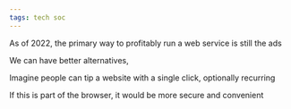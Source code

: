```yaml
---
tags: tech soc
---
```


As of 2022, the primary way to profitably run a web service is still the ads 

We can have better alternatives, 

Imagine people can tip a website with a single click, optionally recurring 

If this is part of the browser, it would be more secure and convenient 
